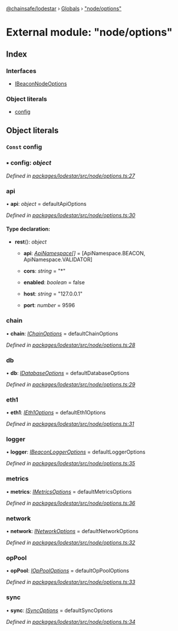 [@chainsafe/lodestar](../README.md) › [Globals](../globals.md) › ["node/options"](_node_options_.md)

# External module: "node/options"

## Index

### Interfaces

* [IBeaconNodeOptions](../interfaces/_node_options_.ibeaconnodeoptions.md)

### Object literals

* [config](_node_options_.md#const-config)

## Object literals

### `Const` config

### ▪ **config**: *object*

*Defined in [packages/lodestar/src/node/options.ts:27](https://github.com/ChainSafe/lodestar/blob/c806550/packages/lodestar/src/node/options.ts#L27)*

###  api

• **api**: *object* = defaultApiOptions

*Defined in [packages/lodestar/src/node/options.ts:30](https://github.com/ChainSafe/lodestar/blob/c806550/packages/lodestar/src/node/options.ts#L30)*

#### Type declaration:

* **rest**(): *object*

  * **api**: *[ApiNamespace](../enums/_api_index_.apinamespace.md)[]* = [ApiNamespace.BEACON, ApiNamespace.VALIDATOR]

  * **cors**: *string* = "*"

  * **enabled**: *boolean* = false

  * **host**: *string* = "127.0.0.1"

  * **port**: *number* = 9596

###  chain

• **chain**: *[IChainOptions](../interfaces/_chain_options_.ichainoptions.md)* = defaultChainOptions

*Defined in [packages/lodestar/src/node/options.ts:28](https://github.com/ChainSafe/lodestar/blob/c806550/packages/lodestar/src/node/options.ts#L28)*

###  db

• **db**: *[IDatabaseOptions](../interfaces/_db_options_.idatabaseoptions.md)* = defaultDatabaseOptions

*Defined in [packages/lodestar/src/node/options.ts:29](https://github.com/ChainSafe/lodestar/blob/c806550/packages/lodestar/src/node/options.ts#L29)*

###  eth1

• **eth1**: *[IEth1Options](../interfaces/_eth1_options_.ieth1options.md)* = defaultEth1Options

*Defined in [packages/lodestar/src/node/options.ts:31](https://github.com/ChainSafe/lodestar/blob/c806550/packages/lodestar/src/node/options.ts#L31)*

###  logger

• **logger**: *[IBeaconLoggerOptions](../interfaces/_node_loggeroptions_.ibeaconloggeroptions.md)* = defaultLoggerOptions

*Defined in [packages/lodestar/src/node/options.ts:35](https://github.com/ChainSafe/lodestar/blob/c806550/packages/lodestar/src/node/options.ts#L35)*

###  metrics

• **metrics**: *[IMetricsOptions](../interfaces/_metrics_options_.imetricsoptions.md)* = defaultMetricsOptions

*Defined in [packages/lodestar/src/node/options.ts:36](https://github.com/ChainSafe/lodestar/blob/c806550/packages/lodestar/src/node/options.ts#L36)*

###  network

• **network**: *[INetworkOptions](../interfaces/_network_options_.inetworkoptions.md)* = defaultNetworkOptions

*Defined in [packages/lodestar/src/node/options.ts:32](https://github.com/ChainSafe/lodestar/blob/c806550/packages/lodestar/src/node/options.ts#L32)*

###  opPool

• **opPool**: *[IOpPoolOptions](../interfaces/_oppool_options_.ioppooloptions.md)* = defaultOpPoolOptions

*Defined in [packages/lodestar/src/node/options.ts:33](https://github.com/ChainSafe/lodestar/blob/c806550/packages/lodestar/src/node/options.ts#L33)*

###  sync

• **sync**: *[ISyncOptions](../interfaces/_sync_options_.isyncoptions.md)* = defaultSyncOptions

*Defined in [packages/lodestar/src/node/options.ts:34](https://github.com/ChainSafe/lodestar/blob/c806550/packages/lodestar/src/node/options.ts#L34)*
